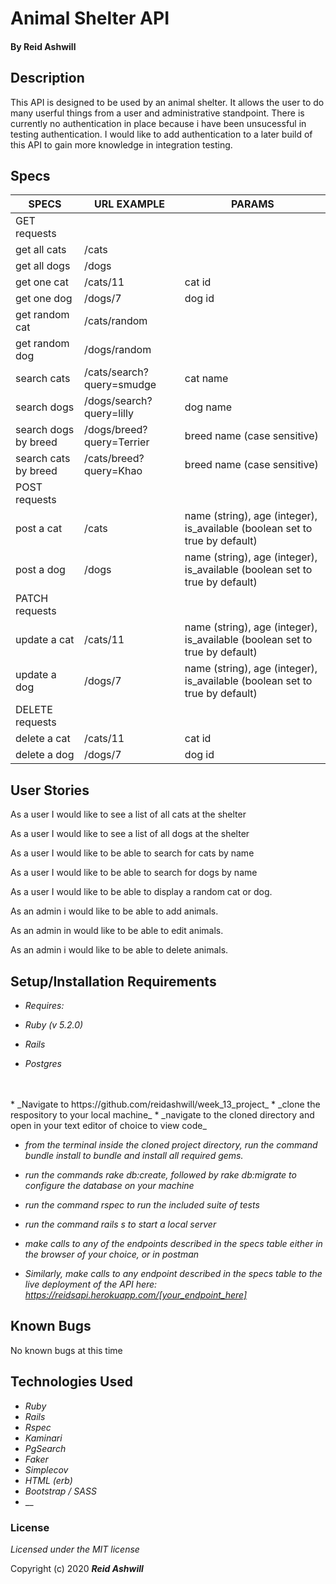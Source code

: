 # Animal Shelter API


#### By Reid Ashwill 

## Description
This API is designed to be used by an animal shelter.  It allows the user to do many userful things from a user and administrative standpoint.  There is currently no authentication in place because i have been unsucessful in testing authentication.  I would like to add authentication to a later build of this API to gain more knowledge in integration testing.

## Specs

| SPECS                | URL EXAMPLE               | PARAMS                                                                      |
|----------------------|---------------------------|-----------------------------------------------------------------------------|
| GET requests         |                           |                                                                             |
| get all cats         | /cats                     |                                                                             |
| get all dogs         | /dogs                     |                                                                             |
| get one cat          | /cats/11                  | cat id                                                                      |
| get one dog          | /dogs/7                   | dog id                                                                      |
| get random cat       | /cats/random              |                                                                             |
| get random dog       | /dogs/random              |                                                                             |
| search cats          | /cats/search?query=smudge | cat name                                                                    |
| search dogs          | /dogs/search?query=lilly  | dog name                                                                    |
| search dogs by breed | /dogs/breed?query=Terrier | breed name (case sensitive)                                                 |
| search cats by breed | /cats/breed?query=Khao    | breed name (case sensitive)                                                 |
| POST requests        |                           |                                                                             |
| post a cat           | /cats                     | name (string), age (integer), is_available (boolean set to true by default) |
| post a dog           | /dogs                     | name (string), age (integer), is_available (boolean set to true by default) |
| PATCH requests       |                           |                                                                             |
| update a cat         | /cats/11                  | name (string), age (integer), is_available (boolean set to true by default) |
| update a dog         | /dogs/7                   | name (string), age (integer), is_available (boolean set to true by default) |
| DELETE requests      |                           |                                                                             |
| delete a cat         | /cats/11                  | cat id                                                                      |
| delete a dog         | /dogs/7                   | dog id                                                                      |


## User Stories

As a user I would like to see a list of all cats at the shelter

As a user I would like to see a list of all dogs at the shelter

As a user I would like to be able to search for cats by name

As a user I would like to be able to search for dogs by name

As a user I would like to be able to display a random cat or dog.

As an admin i would like to be able to add animals.

As an admin in would like to be able to edit animals.

As an admin i would like to be able to delete animals.


## Setup/Installation Requirements
* _Requires:_

* _Ruby (v 5.2.0)_
* _Rails_
* _Postgres_
<br>  
<br>  
* _Navigate to https://github.com/reidashwill/week_13_project_
* _clone the respository to your local machine_
* _navigate to the cloned directory and open in your text editor of choice to view code_

* _from the terminal inside the cloned project directory, run the command bundle install to bundle and install all required gems._
* _run the commands rake db:create, followed by rake db:migrate to configure the database on your machine_
* _run the command rspec to run the included suite of tests_
* _run the command rails s to start a local server_
* _make calls to any of the endpoints described in the specs table either in the browser of your choice, or in postman_



* _Similarly, make calls to any endpoint described in the specs table to the live deployment of the API here: https://reidsapi.herokuapp.com/[your_endpoint_here]_



## Known Bugs
No known bugs at this time


## Technologies Used

* _Ruby_
* _Rails_
* _Rspec_
* _Kaminari_
* _PgSearch_
* _Faker_
* _Simplecov_
* _HTML (erb)_
* _Bootstrap / SASS_
* __

### License

*Licensed under the MIT license*

Copyright (c) 2020 **_Reid Ashwill_**